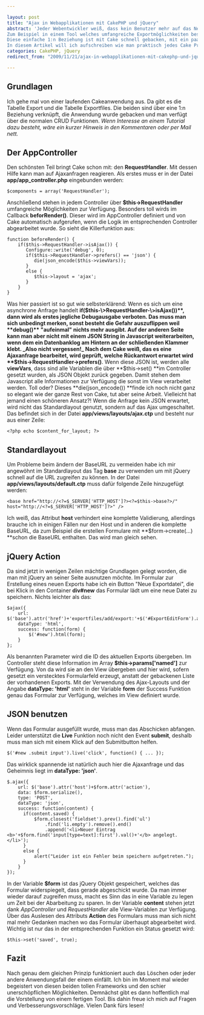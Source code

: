 ```yaml
---

layout: post
title: "Ajax in Webapplikationen mit CakePHP und jQuery"
abstract: 'Jeder Webentwickler weiß, dass kein Benutzer mehr auf das Neuladen einer Seite warten will. Vorallem nicht, wenn es in Webapplikationen darum geht Elemente hinzuzufügen, zu bearbeiten oder zu entfernen.
Zum Beispiel in einem Tool welches umfangreiche Exportmöglichkeiten besitzt und gerade von einer [jungen, dynamischen Agentur](http://www.kiwi-service.de "Meine junge dynamische Agentur!") entwickelt wird. In dem Programm legt man ein Exportscript an und kann diesem verschiedene Exportdateien zuweisen die beim durchlaufen dynamisch erstellt werden.
Diese einfache 1:n Beziehung ist mit Cake schnell gebacken, mit ein paar Zeilen erweitert und läuft. Allerdings verteilt auf mehreren Seiten. Zum Glück gibt uns Cake einfache Möglichkeiten an die Hand um das zu verhindern.
In diesem Artikel will ich aufschreiben wie man praktisch jedes Cake Projekt zusammen mit dem Lieblings-Javascriptframework jQuery in eine coole Web 2.0 Anwendung verwandeln kann.'
categories: CakePHP, jQuery
redirect_from: "2009/11/21/ajax-in-webapplikationen-mit-cakephp-und-jquery/"

---
```


## Grundlagen
Ich gehe mal von einer laufenden Cakeanwendung aus. Da gibt es die Tabelle Export und die Tabelle Exportfiles. Die beiden sind über eine 1:n Beziehung verknüpft, die Anwendung wurde gebacken und man verfügt über die normalen CRUD Funktionen.
_Wenn Interesse an einem Tutorial dazu besteht, wäre ein kurzer Hinweis in den Kommentaren oder per Mail nett._

## Der AppController
Den schönsten Teil bringt Cake schon mit: den **RequestHandler**. Mit dessen Hilfe kann man auf Ajaxanfragen reagieren. Als erstes muss er in der Datei **app/app\_controller.php** eingebunden werden:

    $components = array('RequestHandler');

Anschließend stehen in jedem Controller über **$this-\>RequestHandler** umfangreiche Möglichkeiten zur Verfügung. Besonders toll wirds im Callback **beforRender()**. Dieser wird im AppController definiert und von Cake automatisch aufgerufen, wenn die Logik im entsprechenden Controller abgearbeitet wurde.
So sieht die Killerfunktion aus:

    function beforeRender() {
        if($this->RequestHandler->isAjax()) {
           Configure::write('debug', 0);
           if($this->RequestHandler->prefers() == 'json') {
              die(json_encode($this->viewVars));
           }
           else {
              $this->layout = 'ajax';
           }
        }
    }

Was hier passiert ist so gut wie selbsterklärend: Wenn es sich um eine asynchrone Anfrage handelt **if($this-\>RequestHandler-\>isAjax())**, dann wird als erstes jegliche Debugausgabe verboten. Das muss man sich unbedingt merken, sonst besteht die Gefahr auszuflippen weil **debug()** "aufeinmal" nichts mehr ausgibt. Auf der anderen Seite kann man aber nicht mit einem JSON String in Javascript weiterarbeiten, wenn dem ein Datenbanklog am Hintern an der schließenden Klammer klebt. _Also nicht vergessen!_
Nach dem Cake weiß, das es eine Ajaxanfrage bearbeitet, wird geprüft, welche Rückantwort erwartet wird **$this-\>RequestHandler-\>prefers()**. Wenn diese JSON ist, werden alle **viewVars**, dass sind alle Variablen die über **$this-\>set() **im Controller gesetzt wurden, als JSON Objekt zurück gegeben. Damit stehen dem Javascript alle Informationen zur Verfügung die sonst im View verarbeitet werden. Toll oder?
Dieses **die(json\_encode()) **finde ich noch nicht ganz so elegant wie der ganze Rest von Cake, tut aber seine Arbeit. Vielleicht hat jemand einen schöneren Ansatz?!
Wenn die Anfrage kein JSON erwartet, wird nicht das Standardlayout genutzt, sondern auf das Ajax umgeschaltet. Das befindet sich in der Datei **app/views/layouts/ajax.ctp** und besteht nur aus einer Zeile:

    <?php echo $content_for_layout; ?>

## Standardlayout
Um Probleme beim ändern der BaseURL zu vermeiden habe ich mir angewöhnt im Standardlayout das Tag **base** zu verwenden um mit jQuery schnell auf die URL zugreifen zu können. In der Datei **app/views/layouts/default.ctp** muss dafür folgende Zeile hinzugefügt werden:

    <base href="http://<?=$_SERVER['HTTP_HOST']?><?=$this->base?>/" host="http://<?=$_SERVER['HTTP_HOST']?>" />

Ich weiß, das Attribut **host** verhindert eine komplette Validierung, allerdings brauche ich in einigen Fällen nur den Host und in anderen die komplette BaseURL, da zum Beispiel die erstellen Formulare mit **$form-\>create(...) **schon die BaseURL enthalten.
Das wird man gleich sehen.

## jQuery Action
Da sind jetzt in wenigen Zeilen mächtige Grundlagen gelegt worden, die man mit jQuery an seiner Seite ausnutzen möchte. Im Formular zur Erstellung eines neuen Exports habe ich ein Button "Neue Exportdatei", die bei Klick in den Container **div\#new** das Formular lädt um eine neue Datei zu speichern. Nichts leichter als das:

    $ajax({
        url: $('base').attr('href')+'exportfiles/add/export:'+$('#ExportEditForm').attr('rel'),
        dataType: 'html',
        success: function(form) {
            $('#new').html(form);
        }
    };

Als benannten Parameter wird die ID des aktuellen Exports übergeben. Im Controller steht diese Information im Array **$this-\>params\['named'\]** zur Verfügung. Von da wird sie an den View übergeben und hier wird, sofern gesetzt ein verstecktes Formularfeld erzeugt, anstatt der gebackenen Liste der vorhandenen Exports.
Mit der Verwendung des Ajax-Layouts und der Angabe **dataType: 'html'** steht in der Variable **form** der Success Funktion genau das Formular zur Verfügung, welches im View definiert wurde.

## JSON benutzen
Wenn das Formular ausgefüllt wurde, muss man das Abschicken abfangen. Leider unterstützt die **Live** Funktion noch nicht den Event **submit**, deshalb muss man sich mit einem Klick auf den Submitbutton helfen.

    $('#new .submit input').live('click', function() { ... });

Das wirklick spannende ist natürlich auch hier die Ajaxanfrage und das Geheimnis liegt im **dataType: 'json'**.

    $.ajax({
        url: $('base').attr('host')+$form.attr('action'),
        data: $form.serialize(),
        type: 'POST',
        dataType: 'json',
        success: function(content) {
          if(content.saved) {
              $form.closest('fieldset').prev().find('ul')
                  .find('li.empty').remove().end()
                  .append('<li>Neuer Eintrag <b>'+$form.find('input[type=text]:first').val()+'</b> angelegt.</li>');
          }
          else {
              alert("Leider ist ein Fehler beim speichern aufgetreten.");
          }
        }
    });

In der Variable **$form** ist das jQuery Objekt gespeichert, welches das Formular widerspiegelt, dass gerade abgeschickt wurde. Da man immer wieder darauf zugreifen muss, macht es Sinn das in eine Variable zu legen um Zeit bei der Abarbeitung zu sparen.
In der Variable **content** stehen jetzt dank _AppController_ und _RequestHandler_ alle View-Variablen zur Verfügung. Über das Auslesen des Attributs **Action** des Formulars muss man sich nicht mal mehr Gedanken machen wo das Formular überhaupt abgearbeitet wird. Wichtig ist nur das in der entsprechenden Funktion ein Status gesetzt wird:

    $this->set('saved', true);

## Fazit
Nach genau dem gleichen Prinzip funktioniert auch das Löschen oder jeder andere Anwendungsfall der einem einfällt. Ich bin im Moment mal wieder begeistert von diesen beiden tollen Frameworks und den schier unerschöpflichen Möglichkeiten.
Demnächst gibt es dann hoffentlich mal die Vorstellung von einem fertigen Tool. Bis dahin freue ich mich auf Fragen und Verbesserungsvorschläge. Vielen Dank fürs lesen!